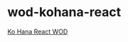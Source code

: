 # wod-kohana-react
[Ko Hana React WOD](https://courses.ics.hawaii.edu/ics314s25/morea/react/wod-ko-hana-react-Id6.html) 
